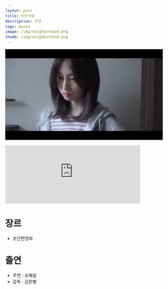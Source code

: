 ```yaml
---
layout: post
title: 이웃사람
description: 주연
tags: movie
image: /img/neighborhood.png
thumb: /img/neighborhood.png
---
```


![](../img/neighborhood.jpeg)
<iframe width="432" height="185.5" src="https://www.youtube.com/embed/18vWBe0gU_U" title="초단편영화 &#39;이웃사람&#39; 여자역_주연" frameborder="0" allow="accelerometer; autoplay; clipboard-write; encrypted-media; gyroscope; picture-in-picture; web-share" allowfullscreen></iframe>

# 장르
- 초단편영화

# 출연
- 주연 : 조혜림
- 감독 : 김한별
